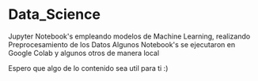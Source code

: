 # Data_Science
Jupyter Notebook's empleando modelos de Machine Learning, realizando Preprocesamiento de los Datos
Algunos Notebook's se ejecutaron en Google Colab y algunos otros de manera local

Espero que algo de lo contenido sea util para ti :)
